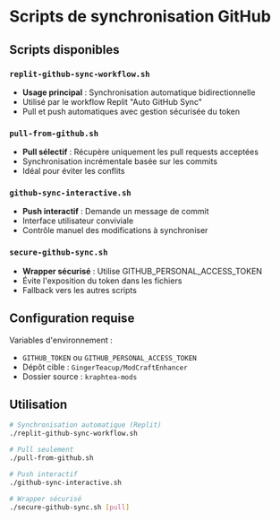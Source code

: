 # Scripts de synchronisation GitHub

## Scripts disponibles

### `replit-github-sync-workflow.sh`
- **Usage principal** : Synchronisation automatique bidirectionnelle
- Utilisé par le workflow Replit "Auto GitHub Sync"
- Pull et push automatiques avec gestion sécurisée du token

### `pull-from-github.sh`
- **Pull sélectif** : Récupère uniquement les pull requests acceptées
- Synchronisation incrémentale basée sur les commits
- Idéal pour éviter les conflits

### `github-sync-interactive.sh`
- **Push interactif** : Demande un message de commit
- Interface utilisateur conviviale
- Contrôle manuel des modifications à synchroniser

### `secure-github-sync.sh`
- **Wrapper sécurisé** : Utilise GITHUB_PERSONAL_ACCESS_TOKEN
- Évite l'exposition du token dans les fichiers
- Fallback vers les autres scripts

## Configuration requise

Variables d'environnement :
- `GITHUB_TOKEN` ou `GITHUB_PERSONAL_ACCESS_TOKEN`
- Dépôt cible : `GingerTeacup/ModCraftEnhancer`
- Dossier source : `kraphtea-mods`

## Utilisation

```bash
# Synchronisation automatique (Replit)
./replit-github-sync-workflow.sh

# Pull seulement
./pull-from-github.sh

# Push interactif
./github-sync-interactive.sh

# Wrapper sécurisé
./secure-github-sync.sh [pull]
```